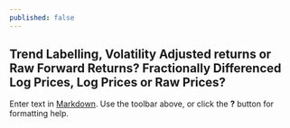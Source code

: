 ```yaml
---
published: false
---
```


## Trend Labelling, Volatility Adjusted returns or Raw Forward Returns? Fractionally Differenced Log Prices, Log Prices or Raw Prices?

Enter text in [Markdown](http://daringfireball.net/projects/markdown/). Use the toolbar above, or click the **?** button for formatting help.
